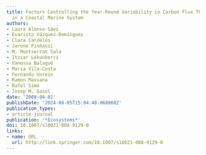 ```yaml
---
title: Factors Controlling the Year-Round Variability in Carbon Flux Through Bacteria
  in a Coastal Marine System
authors:
- Laura Alonso-Sáez
- Evaristo Vázquez-Domínguez
- Clara Cardelús
- Jarone Pinhassi
- M. Montserrat Sala
- Itziar Lekunberri
- Vanessa Balagué
- Maria Vila-Costa
- Fernando Unrein
- Ramon Massana
- Rafel Simó
- Josep M. Gasol
date: '2008-04-01'
publishDate: '2024-08-05T15:04:48.068060Z'
publication_types:
- article-journal
publication: '*Ecosystems*'
doi: 10.1007/s10021-008-9129-0
links:
- name: URL
  url: http://link.springer.com/10.1007/s10021-008-9129-0
---
```

